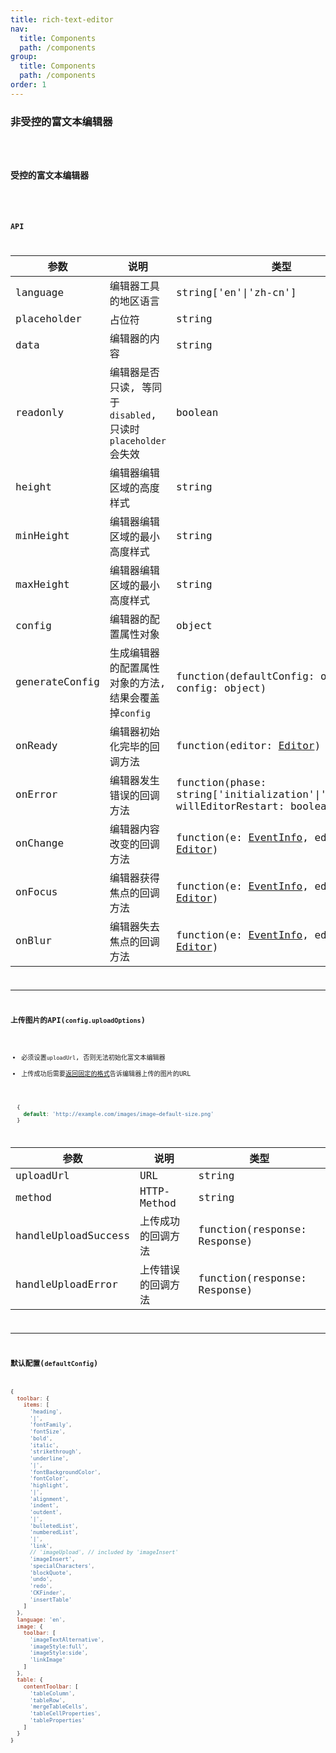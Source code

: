 ```yaml
---
title: rich-text-editor
nav:
  title: Components
  path: /components
group:
  title: Components
  path: /components
order: 1
---
```


### 非受控的富文本编辑器

<code hideActions='["CSB", "EXTERNAL"]' src="./demo/Demo1.jsx" />

### 受控的富文本编辑器

<code hideActions='["CSB", "EXTERNAL"]' src="./demo/Demo2.jsx" />

### API

| 参数 | 说明 | 类型 | 默认值 | 
| --- | --- | --- | --- |
| language       | 编辑器工具的地区语言 | string['en'\|'zh-cn'] | 'en' |
| placeholder    | 占位符 | string | |
| data           | 编辑器的内容 | string | |
| readonly       | 编辑器是否只读, 等同于`disabled`, 只读时`placeholder`会失效 | boolean | false |
| height         | 编辑器编辑区域的高度样式 | string | |
| minHeight      | 编辑器编辑区域的最小高度样式 | string | |
| maxHeight      | 编辑器编辑区域的最小高度样式 | string | |
| config         | 编辑器的配置属性对象 | object | |
| generateConfig | 生成编辑器的配置属性对象的方法, 结果会覆盖掉`config` | function(defaultConfig: object, config: object) | |
| onReady        | 编辑器初始化完毕的回调方法 | function\(editor: [Editor](https://ckeditor.com/docs/ckeditor5/latest/api/module_core_editor_editor-Editor.html)\) | |
| onError        | 编辑器发生错误的回调方法 | function\(phase: string['initialization'\|'runtime'], willEditorRestart: boolean) | |
| onChange       | 编辑器内容改变的回调方法 | function\(e: [EventInfo](https://ckeditor.com/docs/ckeditor5/latest/api/module_utils_eventinfo-EventInfo.html), editor: [Editor](https://ckeditor.com/docs/ckeditor5/latest/api/module_core_editor_editor-Editor.html)\) | |
| onFocus        | 编辑器获得焦点的回调方法 | function\(e: [EventInfo](https://ckeditor.com/docs/ckeditor5/latest/api/module_utils_eventinfo-EventInfo.html), editor: [Editor](https://ckeditor.com/docs/ckeditor5/latest/api/module_core_editor_editor-Editor.html)\) | |
| onBlur         | 编辑器失去焦点的回调方法 | function\(e: [EventInfo](https://ckeditor.com/docs/ckeditor5/latest/api/module_utils_eventinfo-EventInfo.html), editor: [Editor](https://ckeditor.com/docs/ckeditor5/latest/api/module_core_editor_editor-Editor.html)\) | |

---

### 上传图片的API\(`config.uploadOptions`)

- 必须设置`uploadUrl`, 否则无法初始化富文本编辑器
- 上传成功后需要[返回固定的格式](https://ckeditor.com/docs/ckeditor5/latest/framework/guides/deep-dive/upload-adapter.html#responsive-images-and-srcset-attribute)告诉编辑器上传的图片的URL
```javascript
  {
    default: 'http://example.com/images/image–default-size.png'
  }
 ```


| 参数 | 说明 | 类型 | 
| --- | --- | --- | 
| uploadUrl           | URL | string |
| method              | HTTP-Method | string |
| handleUploadSuccess | 上传成功的回调方法 | function\(response: Response) |
| handleUploadError   | 上传错误的回调方法 | function\(response: Response) |

---

### 默认配置\(`defaultConfig`)

```javascript
{
  toolbar: {
    items: [
      'heading',
      '|',
      'fontFamily',
      'fontSize',
      'bold',
      'italic',
      'strikethrough',
      'underline',
      '|',
      'fontBackgroundColor',
      'fontColor',
      'highlight',
      '|',
      'alignment',
      'indent',
      'outdent',
      '|',
      'bulletedList',
      'numberedList',
      '|',
      'link',
      // 'imageUpload', // included by 'imageInsert'
      'imageInsert',
      'specialCharacters',
      'blockQuote',
      'undo',
      'redo',
      'CKFinder',
      'insertTable'
    ]
  },
  language: 'en',
  image: {
    toolbar: [
      'imageTextAlternative',
      'imageStyle:full',
      'imageStyle:side',
      'linkImage'
    ]
  },
  table: {
    contentToolbar: [
      'tableColumn',
      'tableRow',
      'mergeTableCells',
      'tableCellProperties',
      'tableProperties'
    ]
  }
}
```
